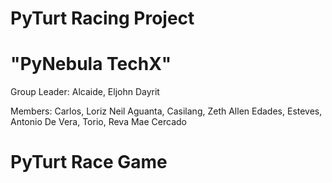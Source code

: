 # PyTurt Racing Project
# "PyNebula TechX"

Group Leader: Alcaide, Eljohn Dayrit

Members: Carlos, Loriz Neil Aguanta, Casilang, Zeth Allen Edades, Esteves, Antonio De Vera, Torio, Reva Mae Cercado

# PyTurt Race Game






